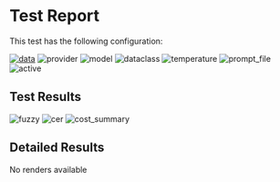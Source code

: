 # Test Report

This test has the following configuration:

<a href="/humanities_data_benchmark/benchmarks/medieval_manuscripts"><img src="https://img.shields.io/badge/data-medieval_manuscripts-lightgrey" alt="data"></a>&nbsp;<img src="https://img.shields.io/badge/provider-openai-green" alt="provider">&nbsp;<img src="https://img.shields.io/badge/model-gpt--5--mini-blue" alt="model">&nbsp;<img src="https://img.shields.io/badge/dataclass-Document-purple" alt="dataclass">&nbsp;<img src="https://img.shields.io/badge/temperature-0.0-ffff00" alt="temperature">&nbsp;<img src="https://img.shields.io/badge/prompt_file-prompt.txt-lightgrey" alt="prompt_file">&nbsp;<img src="https://img.shields.io/badge/active-yes-brightgreen" alt="active">

## Test Results
<img src="https://img.shields.io/badge/fuzzy-0.714-brightgreen" alt="fuzzy">&nbsp;<img src="https://img.shields.io/badge/cer-0.334-brightgreen" alt="cer">&nbsp;<img src="https://img.shields.io/badge/cost_summary-{'total_input_tokens': 18072, 'total_output_tokens': 28621, 'total_tokens': 46693, 'input_cost_usd': 0.004518, 'output_cost_usd': 0.057242, 'total_cost_usd': 0.06176, 'pricing_date': '2025--10--24', 'input_price_per_million': 0.25, 'output_price_per_million': 2.0}-brightgreen" alt="cost_summary">&nbsp;

## Detailed Results
No renders available

